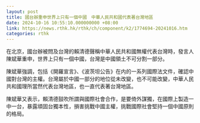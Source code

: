 ```yaml
---
layout: post
title: 國台辦重申世界上只有一個中國　中華人民共和國代表著台灣地區
date: 2024-10-16 10:55:10.000000000 +08:00
link: https://news.rthk.hk/rthk/ch/component/k2/1774694-20241016.htm
categories: rthk
---
```


在北京，國台辦被問及台灣的賴清德聲稱中華人民共和國無權代表台灣時，發言人陳斌華重申，世界上只有一個中國，台灣是中國領土不可分割一部分。

陳斌華強調，包括《開羅宣言》、《波茨坦公告》在内的一系列國際法文件，確認中國對台灣的主權。台灣屬於中國一部分的地位從未改變，也不可能改變，中華人民共和國理所當然代表台灣地區，也一直代表著台灣地區。

陳斌華又表示，賴清德鼓吹所謂與國際社會合作，是要倚外謀獨，在國際上製造一中一台，暴露頑固台獨本性，損害挑戰中國主權，挑戰國際社會堅持一個中國原則的格局。
